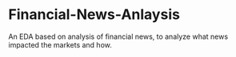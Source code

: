 # Financial-News-Anlaysis
An EDA based on analysis of financial news, to analyze what news impacted the markets and how. 
